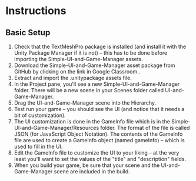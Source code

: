 # Instructions
## Basic Setup
1. Check that the TextMeshPro package is installed (and install it with the Unity Package Manager if it is not) – this has to be done before importing the Simple-UI-and-Game-Manager assets.
1. Download the Simple-UI-and-Game-Manager asset package from GitHub by clicking on the link in Google Classroom..
1. Extract and import the .unitypackage assets file.
1. In the Project pane, you'll see a new Simple-UI-and-Game-Manager folder. There will be a new scene in your Scenes folder called  UI-and-Game-Manager.
1. Drag the UI-and-Game-Manager scene into the Hierarchy.
1. Test run your game – you should see the UI (and notice that it needs a bit of customization).
1. The UI customization is done in the GameInfo file which is in the Simple-UI-and-Game-Manager/Resources folder. The format of the file is called JSON (for JavaScript Object Notation). The contents of the GameInfo file are used to create a GameInfo object (named gameInfo) – which is used to fill in the UI.
1. Edit the GameInfo file to customize the UI to your liking – at the very least you'll want to set the values of the "title" and "description" fields.
1. When you build your game, be sure that your scene and the UI-and-Game-Manager scene are included in the build.
